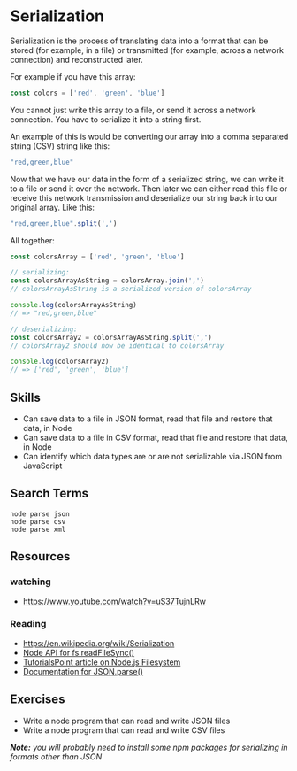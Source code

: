 # Serialization

Serialization is the process of translating data into a format that
can be stored (for example, in a file) or transmitted (for example, across a
network connection) and reconstructed later.

For example if you have this array:

```js
const colors = ['red', 'green', 'blue']
```

You cannot just write this array to a file, or send it across a network
connection. You have to serialize it into a string first.

An example of this is would be converting our array into a comma separated
string (CSV) string like this:

```js
"red,green,blue"
```

Now that we have our data in the form of a serialized string, we can write it
to a file or send it over the network. Then later we can either read this file
or receive this network transmission and deserialize our string back into our
original array. Like this:

```js
"red,green,blue".split(',')
```

All together:

```js
const colorsArray = ['red', 'green', 'blue']

// serializing:
const colorsArrayAsString = colorsArray.join(',')
// colorsArrayAsString is a serialized version of colorsArray

console.log(colorsArrayAsString)
// => "red,green,blue"

// deserializing:
const colorsArray2 = colorsArrayAsString.split(',')
// colorsArray2 should now be identical to colorsArray

console.log(colorsArray2)
// => ['red', 'green', 'blue']
```


## Skills

- Can save data to a file in JSON format, read that file and restore that data, in Node
- Can save data to a file in CSV format, read that file and restore that data, in Node
- Can identify which data types are or are not serializable via JSON from JavaScript


## Search Terms

```
node parse json
node parse csv
node parse xml
```


## Resources

### watching

- https://www.youtube.com/watch?v=uS37TujnLRw

### Reading

- https://en.wikipedia.org/wiki/Serialization
- [Node API for fs.readFileSync()](https://nodejs.org/api/fs.html#fs_fs_readfilesync_path_options)
- [TutorialsPoint article on Node.js Filesystem](https://www.tutorialspoint.com/nodejs/nodejs_file_system.htm)
- [Documentation for JSON.parse()](https://developer.mozilla.org/en-US/docs/Web/JavaScript/Reference/Global_Objects/JSON/parse)


## Exercises

- Write a node program that can read and write JSON files
- Write a node program that can read and write CSV files

___Note:__ you will probably need to install some npm packages for serializing
in formats other than JSON_
